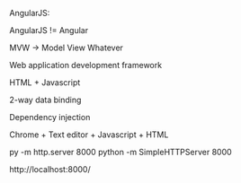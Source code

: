 AngularJS:

AngularJS != Angular

MVW -> Model View Whatever

Web application development framework

HTML + Javascript

2-way data binding

Dependency injection

Chrome + Text editor + Javascript + HTML

py -m http.server 8000
python -m SimpleHTTPServer 8000

http://localhost:8000/




